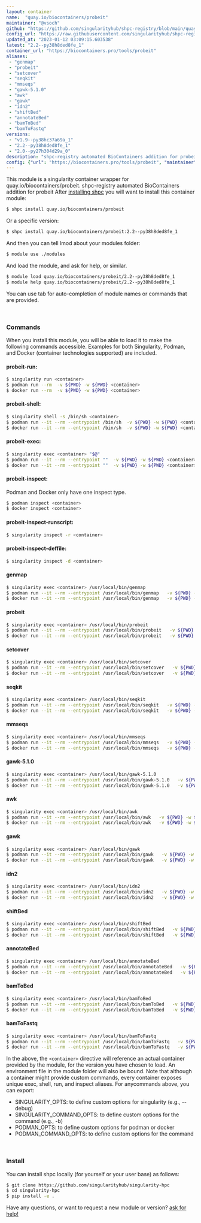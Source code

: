 ```yaml
---
layout: container
name:  "quay.io/biocontainers/probeit"
maintainer: "@vsoch"
github: "https://github.com/singularityhub/shpc-registry/blob/main/quay.io/biocontainers/probeit/container.yaml"
config_url: "https://raw.githubusercontent.com/singularityhub/shpc-registry/main/quay.io/biocontainers/probeit/container.yaml"
updated_at: "2023-01-12 03:09:15.603538"
latest: "2.2--py38h8ded8fe_1"
container_url: "https://biocontainers.pro/tools/probeit"
aliases:
 - "genmap"
 - "probeit"
 - "setcover"
 - "seqkit"
 - "mmseqs"
 - "gawk-5.1.0"
 - "awk"
 - "gawk"
 - "idn2"
 - "shiftBed"
 - "annotateBed"
 - "bamToBed"
 - "bamToFastq"
versions:
 - "v1.9--py38hc37a69a_1"
 - "2.2--py38h8ded8fe_1"
 - "2.0--py27h304d29a_0"
description: "shpc-registry automated BioContainers addition for probeit"
config: {"url": "https://biocontainers.pro/tools/probeit", "maintainer": "@vsoch", "description": "shpc-registry automated BioContainers addition for probeit", "latest": {"2.2--py38h8ded8fe_1": "sha256:e26ae46557525d14b86447cd9f68d25a3e8173ff7d1693020220f0be59b5c30c"}, "tags": {"v1.9--py38hc37a69a_1": "sha256:a6f818dede4e5c1528dfaef296dcad730de61579254380369f2e8abc148e3dc4", "2.2--py38h8ded8fe_1": "sha256:e26ae46557525d14b86447cd9f68d25a3e8173ff7d1693020220f0be59b5c30c", "2.0--py27h304d29a_0": "sha256:c4968c0ac245eaea703feef94f1fec3ae96be982640ce194e0852a63ac785ef2"}, "docker": "quay.io/biocontainers/probeit", "aliases": {"genmap": "/usr/local/bin/genmap", "probeit": "/usr/local/bin/probeit", "setcover": "/usr/local/bin/setcover", "seqkit": "/usr/local/bin/seqkit", "mmseqs": "/usr/local/bin/mmseqs", "gawk-5.1.0": "/usr/local/bin/gawk-5.1.0", "awk": "/usr/local/bin/awk", "gawk": "/usr/local/bin/gawk", "idn2": "/usr/local/bin/idn2", "shiftBed": "/usr/local/bin/shiftBed", "annotateBed": "/usr/local/bin/annotateBed", "bamToBed": "/usr/local/bin/bamToBed", "bamToFastq": "/usr/local/bin/bamToFastq"}}
---
```


This module is a singularity container wrapper for quay.io/biocontainers/probeit.
shpc-registry automated BioContainers addition for probeit
After [installing shpc](#install) you will want to install this container module:


```bash
$ shpc install quay.io/biocontainers/probeit
```

Or a specific version:

```bash
$ shpc install quay.io/biocontainers/probeit:2.2--py38h8ded8fe_1
```

And then you can tell lmod about your modules folder:

```bash
$ module use ./modules
```

And load the module, and ask for help, or similar.

```bash
$ module load quay.io/biocontainers/probeit/2.2--py38h8ded8fe_1
$ module help quay.io/biocontainers/probeit/2.2--py38h8ded8fe_1
```

You can use tab for auto-completion of module names or commands that are provided.

<br>

### Commands

When you install this module, you will be able to load it to make the following commands accessible.
Examples for both Singularity, Podman, and Docker (container technologies supported) are included.

#### probeit-run:

```bash
$ singularity run <container>
$ podman run --rm  -v ${PWD} -w ${PWD} <container>
$ docker run --rm  -v ${PWD} -w ${PWD} <container>
```

#### probeit-shell:

```bash
$ singularity shell -s /bin/sh <container>
$ podman run --it --rm --entrypoint /bin/sh  -v ${PWD} -w ${PWD} <container>
$ docker run --it --rm --entrypoint /bin/sh  -v ${PWD} -w ${PWD} <container>
```

#### probeit-exec:

```bash
$ singularity exec <container> "$@"
$ podman run --it --rm --entrypoint ""  -v ${PWD} -w ${PWD} <container> "$@"
$ docker run --it --rm --entrypoint ""  -v ${PWD} -w ${PWD} <container> "$@"
```

#### probeit-inspect:

Podman and Docker only have one inspect type.

```bash
$ podman inspect <container>
$ docker inspect <container>
```

#### probeit-inspect-runscript:

```bash
$ singularity inspect -r <container>
```

#### probeit-inspect-deffile:

```bash
$ singularity inspect -d <container>
```


#### genmap

```bash
$ singularity exec <container> /usr/local/bin/genmap
$ podman run --it --rm --entrypoint /usr/local/bin/genmap   -v ${PWD} -w ${PWD} <container> -c " $@"
$ docker run --it --rm --entrypoint /usr/local/bin/genmap   -v ${PWD} -w ${PWD} <container> -c " $@"
```


#### probeit

```bash
$ singularity exec <container> /usr/local/bin/probeit
$ podman run --it --rm --entrypoint /usr/local/bin/probeit   -v ${PWD} -w ${PWD} <container> -c " $@"
$ docker run --it --rm --entrypoint /usr/local/bin/probeit   -v ${PWD} -w ${PWD} <container> -c " $@"
```


#### setcover

```bash
$ singularity exec <container> /usr/local/bin/setcover
$ podman run --it --rm --entrypoint /usr/local/bin/setcover   -v ${PWD} -w ${PWD} <container> -c " $@"
$ docker run --it --rm --entrypoint /usr/local/bin/setcover   -v ${PWD} -w ${PWD} <container> -c " $@"
```


#### seqkit

```bash
$ singularity exec <container> /usr/local/bin/seqkit
$ podman run --it --rm --entrypoint /usr/local/bin/seqkit   -v ${PWD} -w ${PWD} <container> -c " $@"
$ docker run --it --rm --entrypoint /usr/local/bin/seqkit   -v ${PWD} -w ${PWD} <container> -c " $@"
```


#### mmseqs

```bash
$ singularity exec <container> /usr/local/bin/mmseqs
$ podman run --it --rm --entrypoint /usr/local/bin/mmseqs   -v ${PWD} -w ${PWD} <container> -c " $@"
$ docker run --it --rm --entrypoint /usr/local/bin/mmseqs   -v ${PWD} -w ${PWD} <container> -c " $@"
```


#### gawk-5.1.0

```bash
$ singularity exec <container> /usr/local/bin/gawk-5.1.0
$ podman run --it --rm --entrypoint /usr/local/bin/gawk-5.1.0   -v ${PWD} -w ${PWD} <container> -c " $@"
$ docker run --it --rm --entrypoint /usr/local/bin/gawk-5.1.0   -v ${PWD} -w ${PWD} <container> -c " $@"
```


#### awk

```bash
$ singularity exec <container> /usr/local/bin/awk
$ podman run --it --rm --entrypoint /usr/local/bin/awk   -v ${PWD} -w ${PWD} <container> -c " $@"
$ docker run --it --rm --entrypoint /usr/local/bin/awk   -v ${PWD} -w ${PWD} <container> -c " $@"
```


#### gawk

```bash
$ singularity exec <container> /usr/local/bin/gawk
$ podman run --it --rm --entrypoint /usr/local/bin/gawk   -v ${PWD} -w ${PWD} <container> -c " $@"
$ docker run --it --rm --entrypoint /usr/local/bin/gawk   -v ${PWD} -w ${PWD} <container> -c " $@"
```


#### idn2

```bash
$ singularity exec <container> /usr/local/bin/idn2
$ podman run --it --rm --entrypoint /usr/local/bin/idn2   -v ${PWD} -w ${PWD} <container> -c " $@"
$ docker run --it --rm --entrypoint /usr/local/bin/idn2   -v ${PWD} -w ${PWD} <container> -c " $@"
```


#### shiftBed

```bash
$ singularity exec <container> /usr/local/bin/shiftBed
$ podman run --it --rm --entrypoint /usr/local/bin/shiftBed   -v ${PWD} -w ${PWD} <container> -c " $@"
$ docker run --it --rm --entrypoint /usr/local/bin/shiftBed   -v ${PWD} -w ${PWD} <container> -c " $@"
```


#### annotateBed

```bash
$ singularity exec <container> /usr/local/bin/annotateBed
$ podman run --it --rm --entrypoint /usr/local/bin/annotateBed   -v ${PWD} -w ${PWD} <container> -c " $@"
$ docker run --it --rm --entrypoint /usr/local/bin/annotateBed   -v ${PWD} -w ${PWD} <container> -c " $@"
```


#### bamToBed

```bash
$ singularity exec <container> /usr/local/bin/bamToBed
$ podman run --it --rm --entrypoint /usr/local/bin/bamToBed   -v ${PWD} -w ${PWD} <container> -c " $@"
$ docker run --it --rm --entrypoint /usr/local/bin/bamToBed   -v ${PWD} -w ${PWD} <container> -c " $@"
```


#### bamToFastq

```bash
$ singularity exec <container> /usr/local/bin/bamToFastq
$ podman run --it --rm --entrypoint /usr/local/bin/bamToFastq   -v ${PWD} -w ${PWD} <container> -c " $@"
$ docker run --it --rm --entrypoint /usr/local/bin/bamToFastq   -v ${PWD} -w ${PWD} <container> -c " $@"
```



In the above, the `<container>` directive will reference an actual container provided
by the module, for the version you have chosen to load. An environment file in the
module folder will also be bound. Note that although a container
might provide custom commands, every container exposes unique exec, shell, run, and
inspect aliases. For anycommands above, you can export:

 - SINGULARITY_OPTS: to define custom options for singularity (e.g., --debug)
 - SINGULARITY_COMMAND_OPTS: to define custom options for the command (e.g., -b)
 - PODMAN_OPTS: to define custom options for podman or docker
 - PODMAN_COMMAND_OPTS: to define custom options for the command

<br>

### Install

You can install shpc locally (for yourself or your user base) as follows:

```bash
$ git clone https://github.com/singularityhub/singularity-hpc
$ cd singularity-hpc
$ pip install -e .
```

Have any questions, or want to request a new module or version? [ask for help!](https://github.com/singularityhub/singularity-hpc/issues)